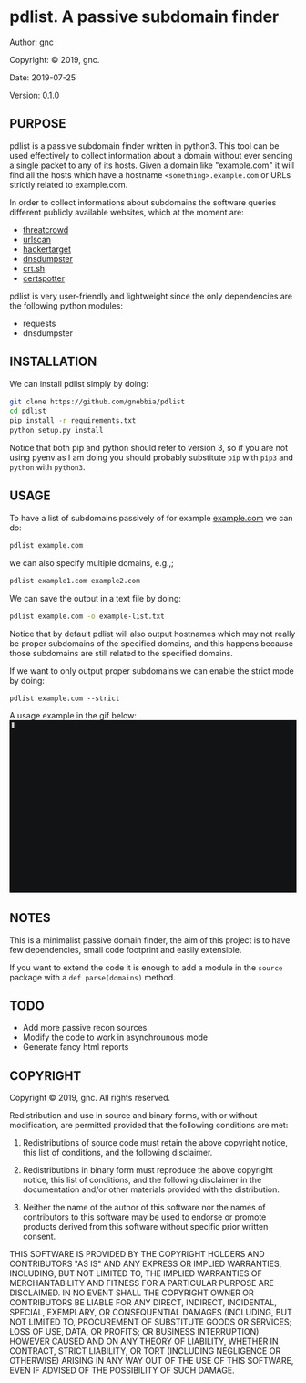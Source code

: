# pdlist.  A passive subdomain finder


Author: gnc

Copyright: © 2019, gnc.

Date: 2019-07-25

Version: 0.1.0


## PURPOSE

pdlist is a passive subdomain finder written in python3. This tool can be used 
effectively to collect information about a domain without ever sending a 
single packet to any of its hosts.
Given a domain like "example.com" it will find all the hosts which
have a hostname `<something>.example.com` or URLs strictly related to example.com.

In order to collect informations about subdomains the software queries different
publicly available websites, which at the moment are:
- [threatcrowd](https://www.threatcrowd.org/)
- [urlscan](https://urlscan.io/)
- [hackertarget](https://hackertarget.com/)
- [dnsdumpster](https://dnsdumpster.com/)
- [crt.sh](https://crt.sh/)
- [certspotter](https://certspotter.com)


pdlist is very user-friendly and lightweight since the only dependencies are
the following python modules:
- requests
- dnsdumpster



## INSTALLATION

We can install pdlist simply by doing:
```sh
git clone https://github.com/gnebbia/pdlist
cd pdlist
pip install -r requirements.txt
python setup.py install
```

Notice that both pip and python should refer to version 3, so if you are not
using pyenv as I am doing you should probably substitute `pip` with `pip3` and
`python` with `python3`.


## USAGE

To have a list of subdomains passively of for example
[example.com](example.com) we can do:

```sh
pdlist example.com
```

we can also specify multiple domains, e.g.,;

```sh
pdlist example1.com example2.com
```

We can save the output in a text file by doing:
```sh
pdlist example.com -o example-list.txt
```

Notice that by default pdlist will also output hostnames which may not really
be proper subdomains of the specified domains, and this happens because those
subdomains are still related to the specified domains.

If we want to only output proper subdomains we can enable the strict mode by
doing:
```shs
pdlist example.com --strict
```

A usage example in the gif below:
![](img/pdlist_demo.gif)



## NOTES

This is a minimalist passive domain finder, the aim of this project is to have
few dependencies, small code footprint and easily extensible.

If you want to extend the code it is enough to add a module in the `source`
package with a `def parse(domains)` method.



## TODO

* Add more passive recon sources
* Modify the code to work in asynchrounous mode
* Generate fancy html reports

## COPYRIGHT

Copyright © 2019, gnc.
All rights reserved.

Redistribution and use in source and binary forms, with or without
modification, are permitted provided that the following conditions are
met:

1. Redistributions of source code must retain the above copyright
   notice, this list of conditions, and the following disclaimer.

2. Redistributions in binary form must reproduce the above copyright
   notice, this list of conditions, and the following disclaimer in the
   documentation and/or other materials provided with the distribution.

3. Neither the name of the author of this software nor the names of
   contributors to this software may be used to endorse or promote
   products derived from this software without specific prior written
   consent.

THIS SOFTWARE IS PROVIDED BY THE COPYRIGHT HOLDERS AND CONTRIBUTORS
"AS IS" AND ANY EXPRESS OR IMPLIED WARRANTIES, INCLUDING, BUT NOT
LIMITED TO, THE IMPLIED WARRANTIES OF MERCHANTABILITY AND FITNESS FOR
A PARTICULAR PURPOSE ARE DISCLAIMED.  IN NO EVENT SHALL THE COPYRIGHT
OWNER OR CONTRIBUTORS BE LIABLE FOR ANY DIRECT, INDIRECT, INCIDENTAL,
SPECIAL, EXEMPLARY, OR CONSEQUENTIAL DAMAGES (INCLUDING, BUT NOT
LIMITED TO, PROCUREMENT OF SUBSTITUTE GOODS OR SERVICES; LOSS OF USE,
DATA, OR PROFITS; OR BUSINESS INTERRUPTION) HOWEVER CAUSED AND ON ANY
THEORY OF LIABILITY, WHETHER IN CONTRACT, STRICT LIABILITY, OR TORT
(INCLUDING NEGLIGENCE OR OTHERWISE) ARISING IN ANY WAY OUT OF THE USE
OF THIS SOFTWARE, EVEN IF ADVISED OF THE POSSIBILITY OF SUCH DAMAGE.
